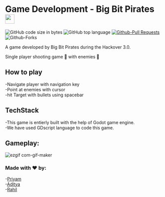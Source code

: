 
# Game Development - Big Bit Pirates <img src="https://cdn-icons-png.flaticon.com/512/1355/1355883.png" width="30" />
![GitHub code size in bytes](https://img.shields.io/github/languages/code-size/gweryf/105_BigBitPirates_Hackover3.0)
![GitHub top language](https://img.shields.io/github/languages/top/gweryf/105_BigBitPirates_Hackover3.0)
[![Github-Pull Requests](https://img.shields.io/github/issues-pr-raw/Rahilsiddique/105_BigBitPirates_Hackover3.0)](https://github.com/Rahilsiddique/105_BigBitPirates_Hackover3.0/pulls)
![Github-Forks](https://img.shields.io/github/forks/Rahilsiddique/105_BigBitPirates_Hackover3.0?style=social)

A game developed by Big Bit Pirates during the Hackover 3.0. 

Single player shooting game 🔫 with enemies 👹

## How to play
-Navigate player with navigation key <br>
-Point at enemies with cursor <br>
-hit Target with bullets using spacebar

## TechStack
-This game is entierly built with the help of Godot game engine.<br>
-We have used GDscript language to code this game.

##  Gameplay:
![ezgif com-gif-maker](https://user-images.githubusercontent.com/105338002/193988117-23e64830-3b16-4818-a7e9-b6aa571c5eac.gif)


### Made with ❤️ by:
-[Priyam](https://github.com/gweryf) <br>
-[Aditya](https://github.com/aditya-918) <br>
-[Rahil](https://github.com/Rahilsiddique)
